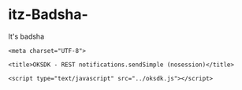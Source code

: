 # itz-Badsha-
It's badsha
<html>

<head>

    <meta charset="UTF-8">

    <title>OKSDK - REST notifications.sendSimple (nosession)</title>

    <script type="text/javascript" src="../oksdk.js"></script>

</head>

<body>

<div id="content" style="display: none;">

    <p>

        WARNING: This is just a sample (of REST method calling without active session using OKSDK).

        In real game, storing application secret key inside your JS client app is prohibited due to

        easy way to steal it and use for spamming purposes. Such methods should only be called from

        game server instead.

        <br/>

        <input type="button" onclick="sendSimple();" value="Send simple message"/><br/>

        Posts a simple "hello world!" notification

    </p>

</div>

<script type="text/javascript">

    var currentUserUID = 0;

    function sendSimple() {

        OKSDK.REST.call("notifications.sendSimple",

                {uid: currentUserUID, text: 'Hello world from oksdk.js!'},

                function (status, data, error) {

                    if (status == 'ok') {

                        alert('SendSimple sent ok: ' + OKSDK.Util.toString(data));

                    } else {

                        alert('Error with send simple to user ' + currentUserUID + ': ' + OKSDK.Util.toString(error));

                    }

                },

                {no_session: true, app_secret_key: '' /* <-- insert APP SECRET KEY here */}

        );

    }

    document.addEventListener('DOMContentLoaded', function () {

        var config = {

            app_id: 0,      // <-- insert APP ID here

            app_key: ''     // <-- insert APP PUBLIC KEY here

        };

        OKSDK.init(config, function () {

            document.getElementById('content').style.display = '';

            OKSDK.REST.call("users.getCurrentUser",

                    {fields: "UID"},

                    function (status, data, error) {

                        if (status == 'ok') {

                            currentUserUID = data.uid;

                        } else {

                            alert('Error with retrieving current user ' + OKSDK.Util.toString(error));

                        }

                    });

        }, function (error) {

            alert('OKSDK error' + OKSDK.Util.toString(error));

        })

    });

</script>

</body>

</html>
